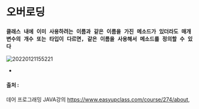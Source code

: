 # 오버로딩

### `클래스 내에 이미 사용하려는 이름과 같은 이름을 가진 메소드가 있더라도 매개변수의 개수 또는 타입이 다르면, 같은 이름을 사용해서 메소드를 정의할 수 있다`

![20220121155221](https://user-images.githubusercontent.com/78770230/150480991-5b248058-0bb0-4cf8-9884-6bf2dab9e945.jpg)


- 

#### 출처 : 
데어 프로그래밍 JAVA강의 <https://www.easyupclass.com/course/274/about>,  

